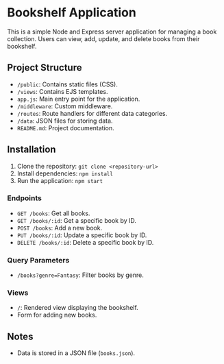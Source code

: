 # Bookshelf Application

This is a simple Node and Express server application for managing a book collection. Users can view, add, update, and delete books from their bookshelf.

## Project Structure

- `/public`: Contains static files (CSS).
- `/views`: Contains EJS templates.
- `app.js`: Main entry point for the application.
- `/middleware`: Custom middleware.
- `/routes`: Route handlers for different data categories.
- `/data`: JSON files for storing data.
- `README.md`: Project documentation.

## Installation

1. Clone the repository: `git clone <repository-url>`
2. Install dependencies: `npm install`
3. Run the application: `npm start`


### Endpoints

- `GET /books`: Get all books.
- `GET /books/:id`: Get a specific book by ID.
- `POST /books`: Add a new book.
- `PUT /books/:id`: Update a specific book by ID.
- `DELETE /books/:id`: Delete a specific book by ID.

### Query Parameters

- `/books?genre=Fantasy`: Filter books by genre.

### Views

- `/`: Rendered view displaying the bookshelf.
- Form for adding new books.


## Notes

- Data is stored in a JSON file (`books.json`).
